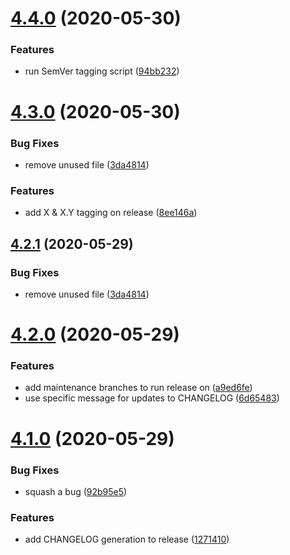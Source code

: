 # [4.4.0](https://github.com/st3v3nhunt/semantic-release-test/compare/4.3.0...4.4.0) (2020-05-30)


### Features

* run SemVer tagging script ([94bb232](https://github.com/st3v3nhunt/semantic-release-test/commit/94bb2321f0ba091b53dcb404f3a010d76e0e3b4a))

# [4.3.0](https://github.com/st3v3nhunt/semantic-release-test/compare/4.2.0...4.3.0) (2020-05-30)


### Bug Fixes

* remove unused file ([3da4814](https://github.com/st3v3nhunt/semantic-release-test/commit/3da481410f295501e4808741f7079e6da0583622))


### Features

* add X & X.Y tagging on release ([8ee146a](https://github.com/st3v3nhunt/semantic-release-test/commit/8ee146af391c7c015d3620edd4f4d267b14364ab))

## [4.2.1](https://github.com/st3v3nhunt/semantic-release-test/compare/4.2.0...4.2.1) (2020-05-29)


### Bug Fixes

* remove unused file ([3da4814](https://github.com/st3v3nhunt/semantic-release-test/commit/3da481410f295501e4808741f7079e6da0583622))

# [4.2.0](https://github.com/st3v3nhunt/semantic-release-test/compare/4.1.0...4.2.0) (2020-05-29)


### Features

* add maintenance branches to run release on ([a9ed6fe](https://github.com/st3v3nhunt/semantic-release-test/commit/a9ed6fe0c5a98d8bde6577035436ff2fc6a12a37))
* use specific message for updates to CHANGELOG ([6d65483](https://github.com/st3v3nhunt/semantic-release-test/commit/6d65483421eae92a9d0a814c38eae3c108c665ca))

# [4.1.0](https://github.com/st3v3nhunt/semantic-release-test/compare/4.0.0...4.1.0) (2020-05-29)


### Bug Fixes

* squash a bug ([92b95e5](https://github.com/st3v3nhunt/semantic-release-test/commit/92b95e577ca942234b9528fb9c39f8f04535bc94))


### Features

* add CHANGELOG generation to release ([1271410](https://github.com/st3v3nhunt/semantic-release-test/commit/127141034f9c16bbbfb246f3ab91f0bc4dc17358))
